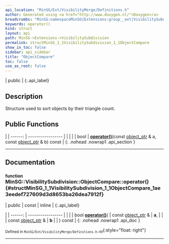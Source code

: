 ```yaml
---
api_location: "MinSG/Ext/VisibilityMerge/Definitions.h"
author: Generated using <a href="http://www.doxygen.nl/">Doxygen</a>
breadcrumbs: "MinSG:namespaceMinSG|Extensions:group__ext|VisibilitySubdivision:namespaceMinSG_1_1VisibilitySubdivision"
keywords: operator()
kind: struct
layout: api
path: MinSG->Extensions->VisibilitySubdivision
permalink: structMinSG_1_1VisibilitySubdivision_1_1ObjectCompare
show_in_toc: false
sidebar: api_sidebar
title: "ObjectCompare"
toc: false
use_as_root: false
---
```


| public |
{:.api_label}

## Description

Structure used to sort objects by their triangle count.



## Public Functions

|
| ------: | ----------------- |
|  | |
| bool | **[operator()](#structMinSG_1_1VisibilitySubdivision_1_1ObjectCompare_1ae3eedef727609d3d8653ba26dea7912f)**(const [object_ptr](namespaceMinSG_1_1VisibilitySubdivision#namespaceMinSG_1_1VisibilitySubdivision_1adf3b3e64d4daae32cba98a710040a942) & a, const [object_ptr](namespaceMinSG_1_1VisibilitySubdivision#namespaceMinSG_1_1VisibilitySubdivision_1adf3b3e64d4daae32cba98a710040a942) & b) const |
{: .nohead .nowrap1 .api_section }


-------------------------------------------------------------------

## Documentation

### <small>function</small><br/> MinSG::VisibilitySubdivision::ObjectCompare::operator() {#structMinSG_1_1VisibilitySubdivision_1_1ObjectCompare_1ae3eedef727609d3d8653ba26dea7912f}

| public | const | inline |
{:.api_label}

|
| ------: | ----------------- |
|  |
| bool **[operator()](#structMinSG_1_1VisibilitySubdivision_1_1ObjectCompare_1ae3eedef727609d3d8653ba26dea7912f)**( | const [object_ptr](namespaceMinSG_1_1VisibilitySubdivision#namespaceMinSG_1_1VisibilitySubdivision_1adf3b3e64d4daae32cba98a710040a942) & | **a**, |
| | const [object_ptr](namespaceMinSG_1_1VisibilitySubdivision#namespaceMinSG_1_1VisibilitySubdivision_1adf3b3e64d4daae32cba98a710040a942) & | **b** |
|   ) const |
{: .nohead .nowrap1 .api_doc }





<sub>Defined in `MinSG/Ext/VisibilityMerge/Definitions.h:49`</sub>{:style="float: right"}

-------------------------------------------------------------------

